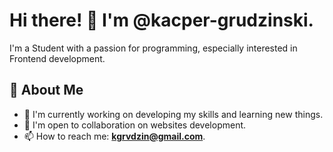 # Hi there! 👋 I'm @kacper-grudzinski.  
I'm a Student with a passion for programming, especially interested in Frontend development.
## 🌟 About Me
- 🔭 I'm currently working on developing my skills and learning new things.
- 💼 I'm open to collaboration on websites development.
- 📫 How to reach me: **kgrvdzin@gmail.com**.

<!---
kacper-grudzinski/kacper-grudzinski is a ✨ special ✨ repository because its `README.md` (this file) appears on your GitHub profile.
You can click the Preview link to take a look at your changes.
--->
